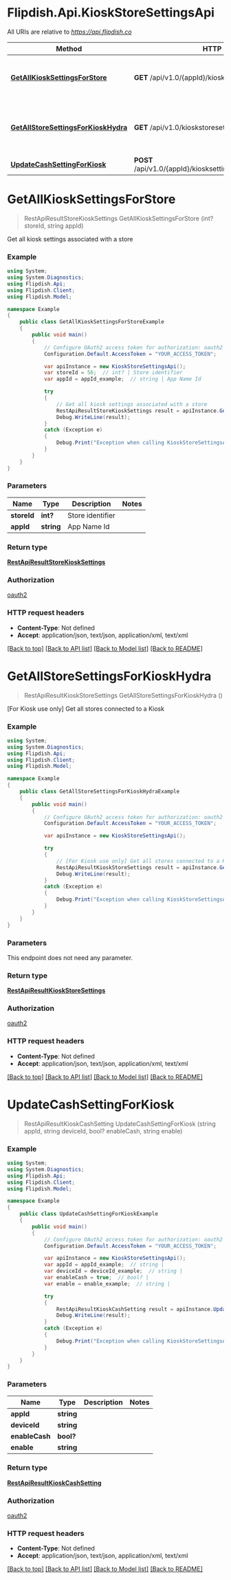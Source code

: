 # Flipdish.Api.KioskStoreSettingsApi

All URIs are relative to *https://api.flipdish.co*

Method | HTTP request | Description
------------- | ------------- | -------------
[**GetAllKioskSettingsForStore**](KioskStoreSettingsApi.md#getallkiosksettingsforstore) | **GET** /api/v1.0/{appId}/kiosksettings/store/{storeId} | Get all kiosk settings associated with a store
[**GetAllStoreSettingsForKioskHydra**](KioskStoreSettingsApi.md#getallstoresettingsforkioskhydra) | **GET** /api/v1.0/kioskstoresettings | [For Kiosk use only] Get all stores connected to a Kiosk
[**UpdateCashSettingForKiosk**](KioskStoreSettingsApi.md#updatecashsettingforkiosk) | **POST** /api/v1.0/{appId}/kiosksettings/cash/{deviceId}/{enable} | 


<a name="getallkiosksettingsforstore"></a>
# **GetAllKioskSettingsForStore**
> RestApiResultStoreKioskSettings GetAllKioskSettingsForStore (int? storeId, string appId)

Get all kiosk settings associated with a store

### Example
```csharp
using System;
using System.Diagnostics;
using Flipdish.Api;
using Flipdish.Client;
using Flipdish.Model;

namespace Example
{
    public class GetAllKioskSettingsForStoreExample
    {
        public void main()
        {
            // Configure OAuth2 access token for authorization: oauth2
            Configuration.Default.AccessToken = "YOUR_ACCESS_TOKEN";

            var apiInstance = new KioskStoreSettingsApi();
            var storeId = 56;  // int? | Store identifier
            var appId = appId_example;  // string | App Name Id

            try
            {
                // Get all kiosk settings associated with a store
                RestApiResultStoreKioskSettings result = apiInstance.GetAllKioskSettingsForStore(storeId, appId);
                Debug.WriteLine(result);
            }
            catch (Exception e)
            {
                Debug.Print("Exception when calling KioskStoreSettingsApi.GetAllKioskSettingsForStore: " + e.Message );
            }
        }
    }
}
```

### Parameters

Name | Type | Description  | Notes
------------- | ------------- | ------------- | -------------
 **storeId** | **int?**| Store identifier | 
 **appId** | **string**| App Name Id | 

### Return type

[**RestApiResultStoreKioskSettings**](RestApiResultStoreKioskSettings.md)

### Authorization

[oauth2](../README.md#oauth2)

### HTTP request headers

 - **Content-Type**: Not defined
 - **Accept**: application/json, text/json, application/xml, text/xml

[[Back to top]](#) [[Back to API list]](../README.md#documentation-for-api-endpoints) [[Back to Model list]](../README.md#documentation-for-models) [[Back to README]](../README.md)

<a name="getallstoresettingsforkioskhydra"></a>
# **GetAllStoreSettingsForKioskHydra**
> RestApiResultKioskStoreSettings GetAllStoreSettingsForKioskHydra ()

[For Kiosk use only] Get all stores connected to a Kiosk

### Example
```csharp
using System;
using System.Diagnostics;
using Flipdish.Api;
using Flipdish.Client;
using Flipdish.Model;

namespace Example
{
    public class GetAllStoreSettingsForKioskHydraExample
    {
        public void main()
        {
            // Configure OAuth2 access token for authorization: oauth2
            Configuration.Default.AccessToken = "YOUR_ACCESS_TOKEN";

            var apiInstance = new KioskStoreSettingsApi();

            try
            {
                // [For Kiosk use only] Get all stores connected to a Kiosk
                RestApiResultKioskStoreSettings result = apiInstance.GetAllStoreSettingsForKioskHydra();
                Debug.WriteLine(result);
            }
            catch (Exception e)
            {
                Debug.Print("Exception when calling KioskStoreSettingsApi.GetAllStoreSettingsForKioskHydra: " + e.Message );
            }
        }
    }
}
```

### Parameters
This endpoint does not need any parameter.

### Return type

[**RestApiResultKioskStoreSettings**](RestApiResultKioskStoreSettings.md)

### Authorization

[oauth2](../README.md#oauth2)

### HTTP request headers

 - **Content-Type**: Not defined
 - **Accept**: application/json, text/json, application/xml, text/xml

[[Back to top]](#) [[Back to API list]](../README.md#documentation-for-api-endpoints) [[Back to Model list]](../README.md#documentation-for-models) [[Back to README]](../README.md)

<a name="updatecashsettingforkiosk"></a>
# **UpdateCashSettingForKiosk**
> RestApiResultKioskCashSetting UpdateCashSettingForKiosk (string appId, string deviceId, bool? enableCash, string enable)



### Example
```csharp
using System;
using System.Diagnostics;
using Flipdish.Api;
using Flipdish.Client;
using Flipdish.Model;

namespace Example
{
    public class UpdateCashSettingForKioskExample
    {
        public void main()
        {
            // Configure OAuth2 access token for authorization: oauth2
            Configuration.Default.AccessToken = "YOUR_ACCESS_TOKEN";

            var apiInstance = new KioskStoreSettingsApi();
            var appId = appId_example;  // string | 
            var deviceId = deviceId_example;  // string | 
            var enableCash = true;  // bool? | 
            var enable = enable_example;  // string | 

            try
            {
                RestApiResultKioskCashSetting result = apiInstance.UpdateCashSettingForKiosk(appId, deviceId, enableCash, enable);
                Debug.WriteLine(result);
            }
            catch (Exception e)
            {
                Debug.Print("Exception when calling KioskStoreSettingsApi.UpdateCashSettingForKiosk: " + e.Message );
            }
        }
    }
}
```

### Parameters

Name | Type | Description  | Notes
------------- | ------------- | ------------- | -------------
 **appId** | **string**|  | 
 **deviceId** | **string**|  | 
 **enableCash** | **bool?**|  | 
 **enable** | **string**|  | 

### Return type

[**RestApiResultKioskCashSetting**](RestApiResultKioskCashSetting.md)

### Authorization

[oauth2](../README.md#oauth2)

### HTTP request headers

 - **Content-Type**: Not defined
 - **Accept**: application/json, text/json, application/xml, text/xml

[[Back to top]](#) [[Back to API list]](../README.md#documentation-for-api-endpoints) [[Back to Model list]](../README.md#documentation-for-models) [[Back to README]](../README.md)


